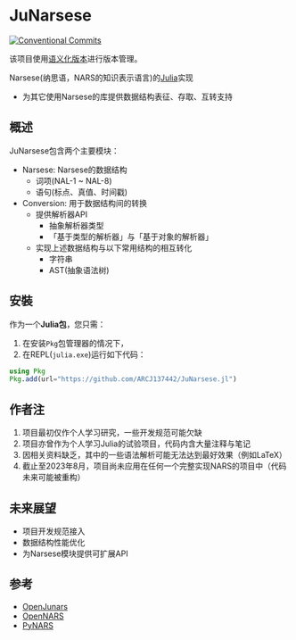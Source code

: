 # JuNarsese

[![Conventional Commits](https://img.shields.io/badge/Conventional%20Commits-1.0.0-%23FE5196?logo=conventionalcommits&logoColor=white)](https://conventionalcommits.org)

该项目使用[语义化版本](https://semver.org/)进行版本管理。

Narsese(纳思语，NARS的知识表示语言)的[Julia](https://github.com/JuliaLang/julia)实现

- 为其它使用Narsese的库提供数据结构表征、存取、互转支持

## 概述

JuNarsese包含两个主要模块：

- Narsese: Narsese的数据结构
  - 词项(NAL-1 ~ NAL-8)
  - 语句(标点、真值、时间戳)
- Conversion: 用于数据结构间的转换
  - 提供解析器API
    - 抽象解析器类型
    - 「基于类型的解析器」与「基于对象的解析器」
  - 实现上述数据结构与以下常用结构的相互转化
    - 字符串
    - AST(抽象语法树)

## 安裝

作为一个**Julia包**，您只需：

1. 在安装`Pkg`包管理器的情况下，
2. 在REPL(`julia.exe`)运行如下代码：

```julia
using Pkg
Pkg.add(url="https://github.com/ARCJ137442/JuNarsese.jl")
```

## 作者注

1. 项目最初仅作个人学习研究，一些开发规范可能欠缺
2. 项目亦曾作为个人学习Julia的试验项目，代码内含大量注释与笔记
3. 因相关资料缺乏，其中的一些语法解析可能无法达到最好效果（例如LaTeX）
4. 截止至2023年8月，项目尚未应用在任何一个完整实现NARS的项目中（代码未来可能被重构）

## 未来展望

- 项目开发规范接入
- 数据结构性能优化
- 为Narsese模块提供可扩展API

## 参考

- [OpenJunars](https://github.com/AIxer/OpenJunars)
- [OpenNARS](https://github.com/opennars/opennars)
- [PyNARS](https://github.com/bowen-xu/PyNARS)
